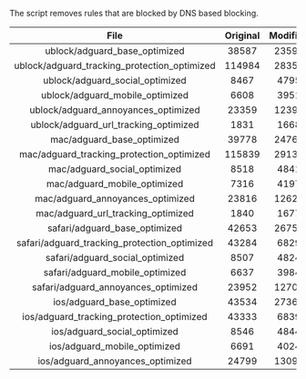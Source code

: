 The script removes rules that are blocked by DNS based blocking.


| File | Original | Modified |
|:----:|:-----:|:-----:|
| ublock/adguard_base_optimized | 38587 | 23594 |
| ublock/adguard_tracking_protection_optimized | 114984 | 28355 |
| ublock/adguard_social_optimized | 8467 | 4795 |
| ublock/adguard_mobile_optimized | 6608 | 3951 |
| ublock/adguard_annoyances_optimized | 23359 | 12390 |
| ublock/adguard_url_tracking_optimized | 1831 | 1668 |
| mac/adguard_base_optimized | 39778 | 24762 |
| mac/adguard_tracking_protection_optimized | 115839 | 29135 |
| mac/adguard_social_optimized | 8518 | 4841 |
| mac/adguard_mobile_optimized | 7316 | 4197 |
| mac/adguard_annoyances_optimized | 23816 | 12623 |
| mac/adguard_url_tracking_optimized | 1840 | 1677 |
| safari/adguard_base_optimized | 42653 | 26754 |
| safari/adguard_tracking_protection_optimized | 43284 | 6829 |
| safari/adguard_social_optimized | 8507 | 4824 |
| safari/adguard_mobile_optimized | 6637 | 3984 |
| safari/adguard_annoyances_optimized | 23952 | 12702 |
| ios/adguard_base_optimized | 43534 | 27368 |
| ios/adguard_tracking_protection_optimized | 43333 | 6839 |
| ios/adguard_social_optimized | 8546 | 4844 |
| ios/adguard_mobile_optimized | 6691 | 4024 |
| ios/adguard_annoyances_optimized | 24799 | 13094 |